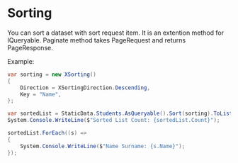 # Sorting

You can sort a dataset with sort request item. 
It is an extention method for IQueryable.
Paginate method takes PageRequest and returns PageResponse.

Example:
```c#
var sorting = new XSorting()
{
	Direction = XSortingDirection.Descending,
	Key = "Name",
};

var sortedList = StaticData.Students.AsQueryable().Sort(sorting).ToList();
System.Console.WriteLine($"Sorted List Count: {sortedList.Count}");

sortedList.ForEach((s) =>
{
	System.Console.WriteLine($"Name Surname: {s.Name}");
});
```
